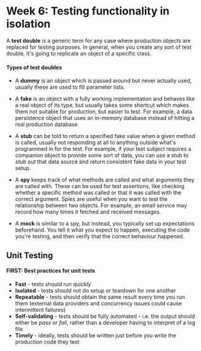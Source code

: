 # Week 6: Testing functionality in isolation

A **test double** is a generic term for any case where production objects are replaced for testing purposes. In general, when you create any sort of test double, it's going to replicate an object of a specific class.

#### Types of test doubles
- A **dummy** is an object which is passed around but never actually used, usually these are used to fill parameter lists.

- A **fake** is an object with a fully working implementation and behaves like a real object of its type, but usually takes some shortcut which makes them not suitable for production, but easier to test. For example, a data persistence object that uses an in-memory database instead of hitting a real production database.

- A **stub** can be told to return a specified fake value when a given method is called, usually not responding at all to anything outside what's programmed in for the test. For example, if your test subject requires a companion object to provide some sort of data, you can use a stub to *stub out* that data source and return consistent fake data in your test setup.

- A **spy** keeps track of what methods are called and what arguments they are called with. These can be used for test assertions, like checking whether a specific method was called or that it was called with the correct argument. Spies are useful when you want to test the relationship between two objects. For example, an email service may record how many times it fetched and received messages.

- A **mock** is similar to a spy, but instead, you typically set up expectations beforehand. You tell it what you expect to happen, executing the code you're testing, and then verify that the correct behaviour happened.

## Unit Testing

#### FIRST: Best practices for unit tests
- **Fast** - tests should run quickly
- **Isolated** - tests should not do setup or teardown for one another
- **Repeatable** - tests should obtain the same result every time you run them (external data providers and concurrency issues could cause intermittent failures)
- **Self-validating** - tests should be fully automated - i.e. the output should either be *pass* or *fail*, rather than a developer having to interpret of a log file
- **Timely** - ideally, tests should be written just before you write the production code they test